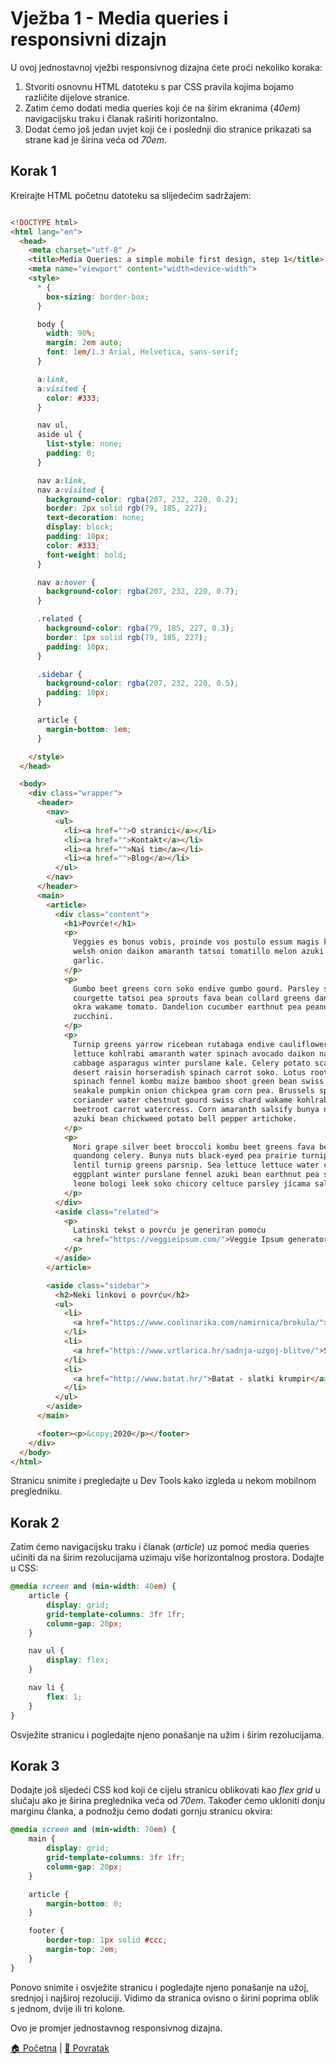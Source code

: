 # Vježba 1 - Media queries i responsivni dizajn

U ovoj jednostavnoj vježbi responsivnog dizajna ćete proći nekoliko koraka:
1. Stvoriti osnovnu HTML datoteku s par CSS pravila kojima bojamo različite dijelove stranice.
2. Zatim ćemo dodati media queries koji će na širim ekranima (_40em_) navigacijsku traku i članak raširiti horizontalno.
3. Dodat ćemo još jedan uvjet koji će i poslednji dio stranice prikazati sa strane kad je širina veća od _70em_.

## Korak 1
Kreirajte HTML početnu datoteku sa slijedećim sadržajem:

```html

<!DOCTYPE html>
<html lang="en">
  <head>
    <meta charset="utf-8" />
    <title>Media Queries: a simple mobile first design, step 1</title>
    <meta name="viewport" content="width=device-width">
    <style>
      * {
        box-sizing: border-box;
      }

      body {
        width: 90%;
        margin: 2em auto;
        font: 1em/1.3 Arial, Helvetica, sans-serif;
      }

      a:link,
      a:visited {
        color: #333;
      }

      nav ul,
      aside ul {
        list-style: none;
        padding: 0;
      }

      nav a:link,
      nav a:visited {
        background-color: rgba(207, 232, 220, 0.2);
        border: 2px solid rgb(79, 185, 227);
        text-decoration: none;
        display: block;
        padding: 10px;
        color: #333;
        font-weight: bold;
      }

      nav a:hover {
        background-color: rgba(207, 232, 220, 0.7);
      }

      .related {
        background-color: rgba(79, 185, 227, 0.3);
        border: 1px solid rgb(79, 185, 227);
        padding: 10px;
      }

      .sidebar {
        background-color: rgba(207, 232, 220, 0.5);
        padding: 10px;
      }

      article {
        margin-bottom: 1em;
      }

    </style>
  </head>

  <body>
    <div class="wrapper">
      <header>
        <nav>
          <ul>
            <li><a href="">O stranici</a></li>
            <li><a href="">Kontakt</a></li>
            <li><a href="">Naš tim</a></li>
            <li><a href="">Blog</a></li>
          </ul>
        </nav>
      </header>
      <main>
        <article>
          <div class="content">
            <h1>Povrće!</h1>
            <p>
              Veggies es bonus vobis, proinde vos postulo essum magis kohlrabi
              welsh onion daikon amaranth tatsoi tomatillo melon azuki bean
              garlic.
            </p>
            <p>
              Gumbo beet greens corn soko endive gumbo gourd. Parsley shallot
              courgette tatsoi pea sprouts fava bean collard greens dandelion
              okra wakame tomato. Dandelion cucumber earthnut pea peanut soko
              zucchini.
            </p>
            <p>
              Turnip greens yarrow ricebean rutabaga endive cauliflower sea
              lettuce kohlrabi amaranth water spinach avocado daikon napa
              cabbage asparagus winter purslane kale. Celery potato scallion
              desert raisin horseradish spinach carrot soko. Lotus root water
              spinach fennel kombu maize bamboo shoot green bean swiss chard
              seakale pumpkin onion chickpea gram corn pea. Brussels sprout
              coriander water chestnut gourd swiss chard wakame kohlrabi
              beetroot carrot watercress. Corn amaranth salsify bunya nuts nori
              azuki bean chickweed potato bell pepper artichoke.
            </p>
            <p>
              Nori grape silver beet broccoli kombu beet greens fava bean potato
              quandong celery. Bunya nuts black-eyed pea prairie turnip leek
              lentil turnip greens parsnip. Sea lettuce lettuce water chestnut
              eggplant winter purslane fennel azuki bean earthnut pea sierra
              leone bologi leek soko chicory celtuce parsley jícama salsify.
            </p>
          </div>
          <aside class="related">
            <p>
              Latinski tekst o povrću je generiran pomoću
              <a href="https://veggieipsum.com/">Veggie Ipsum generatora</a>.
            </p>
          </aside>
        </article>

        <aside class="sidebar">
          <h2>Neki linkovi o povrću</h2>
          <ul>
            <li>
              <a href="https://www.coolinarika.com/namirnica/brokula/">Kako pripremiti brokule</a>
            </li>
            <li>
              <a href="https://www.vrtlarica.hr/sadnja-uzgoj-blitve/">Sadnja i uzgoj blitve</a>
            </li>
            <li>
              <a href="http://www.batat.hr/">Batat - slatki krumpir</a>
            </li>
          </ul>
        </aside>
      </main>

      <footer><p>&copy;2020</p></footer>
    </div>
  </body>
</html>
```

Stranicu snimite i pregledajte u Dev Tools kako izgleda u nekom mobilnom pregledniku.

## Korak 2
Zatim ćemo navigacijsku traku i članak (_article_) uz pomoć media queries učiniti da na širim rezolucijama uzimaju više horizontalnog prostora. Dodajte u CSS:

```css
@media screen and (min-width: 40em) {
    article {
        display: grid;
        grid-template-columns: 3fr 1fr;
        column-gap: 20px;
    }

    nav ul {
        display: flex;
    }

    nav li {
        flex: 1;
    }
}
```
Osvježite stranicu i pogledajte njeno ponašanje na užim i širim rezolucijama.

## Korak 3
Dodajte još sljedeći CSS kod koji će cijelu stranicu oblikovati kao _flex grid_ u slučaju ako je širina preglednika veća od _70em_. Također ćemo ukloniti donju marginu članka, a podnožju ćemo dodati gornju stranicu okvira:

```css
@media screen and (min-width: 70em) {
    main {
        display: grid;
        grid-template-columns: 3fr 1fr;
        column-gap: 20px;
    }

    article {
        margin-bottom: 0;
    }

    footer {
        border-top: 1px solid #ccc;
        margin-top: 2em;
    }
}
```

Ponovo snimite i osvježite stranicu i pogledajte njeno ponašanje na užoj, srednjoj i najširoj rezoluciji. Vidimo da stranica ovisno o širini poprima oblik s jednom, dvije ili tri kolone.

Ovo je promjer jednostavnog responsivnog dizajna.

[🏠 Početna](../../.) | [📃 Povratak](../.)
